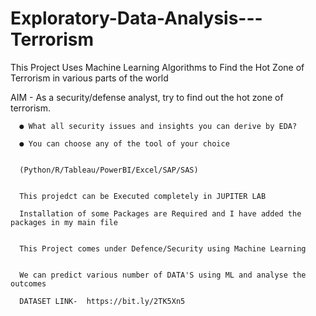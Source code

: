 # Exploratory-Data-Analysis---Terrorism
This Project Uses Machine Learning Algorithms to Find the Hot Zone of Terrorism in various parts of the world 

AIM - As a security/defense analyst, try to find out the hot zone of terrorism.
      
      
      ● What all security issues and insights you can derive by EDA?
      
      ● You can choose any of the tool of your choice
      
      
      (Python/R/Tableau/PowerBI/Excel/SAP/SAS)
      
      
      This projedct can be Executed completely in JUPITER LAB 
      
      Installation of some Packages are Required and I have added the packages in my main file 
      
      
      This Project comes under Defence/Security using Machine Learning 
      
      
      We can predict various number of DATA'S using ML and analyse the outcomes
      
      DATASET LINK-  https://bit.ly/2TK5Xn5
